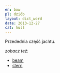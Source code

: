 ```yaml
---
en: bow
pl: dziób
layout: dict_word
date: 2013-12-27
cat: hull
---
```


Przedednia część jachtu.

*zobacz też:*

* [beam](/dict/b/beam.html)
* [stern](/dict/s/stern.html)

